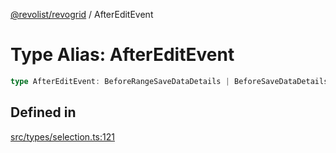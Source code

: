 [@revolist/revogrid](README.md) / AfterEditEvent

# Type Alias: AfterEditEvent

```ts
type AfterEditEvent: BeforeRangeSaveDataDetails | BeforeSaveDataDetails;
```

## Defined in

[src/types/selection.ts:121](https://github.com/revolist/revogrid/blob/5e3002471d0c6a5af7f60949f39b6639df457ad1/src/types/selection.ts#L121)

